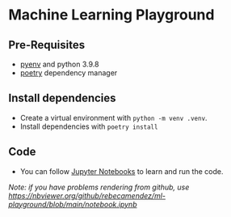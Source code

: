 # Machine Learning Playground

## Pre-Requisites

- [pyenv](https://github.com/pyenv/pyenv) and python 3.9.8
- [poetry](https://python-poetry.org/) dependency manager

## Install dependencies

- Create a virtual environment with `python -m venv .venv`.
- Install dependencies with `poetry install`

## Code

- You can follow [Jupyter Notebooks](notebook.ipynb) to learn and run the code.

_Note: if you have problems rendering from github, use https://nbviewer.org/github/rebecamendez/ml-playground/blob/main/notebook.ipynb_
